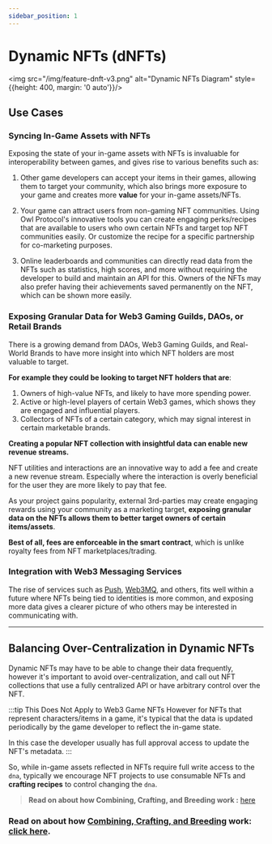 ```yaml
---
sidebar_position: 1
---
```


# Dynamic NFTs (dNFTs)

<img src="/img/feature-dnft-v3.png" alt="Dynamic NFTs Diagram" style={{height: 400, margin: '0 auto'}}/>

## Use Cases

### Syncing In-Game Assets with NFTs

Exposing the state of your in-game assets with NFTs is invaluable for interoperability between games, and gives rise
to various benefits such as:

1. Other game developers can accept your items in their games, allowing them to target your community, which also brings
    more exposure to your game and creates more **value** for your in-game assets/NFTs.

2. Your game can attract users from non-gaming NFT communities. Using Owl Protocol's innovative tools you can create
    engaging perks/recipes that are available to users who own certain NFTs and target top NFT communities easily. Or
    customize the recipe for a specific partnership for co-marketing purposes.

3. Online leaderboards and communities can directly read data from the NFTs such as statistics, high scores, and more without requiring
    the developer to build and maintain an API for this. Owners of the NFTs may also prefer having their achievements
    saved permanently on the NFT, which can be shown more easily.

### Exposing Granular Data for Web3 Gaming Guilds, DAOs, or Retail Brands

There is a growing demand from DAOs, Web3 Gaming Guilds, and Real-World Brands to have more insight into which NFT
holders are most valuable to target.

**For example they could be looking to target NFT holders that are**:

1. Owners of high-value NFTs, and likely to have more spending power.
2. Active or high-level players of certain Web3 games, which shows they are engaged and influential players.
3. Collectors of NFTs of a certain category, which may signal interest in certain marketable brands.

**Creating a popular NFT collection with insightful data can enable new revenue streams.**

NFT utilities and interactions are an innovative way to add a fee and create a new revenue stream. Especially where the
interaction is overly beneficial for the user they are more likely to pay that fee.

As your project gains popularity, external 3rd-parties may create engaging rewards using your community as a marketing
target, **exposing granular data on the NFTs allows them to better target owners of certain items/assets**.

**Best of all, fees are enforceable in the smart contract**, which is unlike royalty fees from NFT marketplaces/trading.

### Integration with Web3 Messaging Services

The rise of services such as [Push](https://push.org), [Web3MQ](https://www.web3mq.com/), and others, fits well within a
future where NFTs being tied to identities is more common, and exposing more data gives a clearer picture of who others
may be interested in communicating with.

---

## Balancing Over-Centralization in Dynamic NFTs

Dynamic NFTs may have to be able to change their data frequently, however it's important to avoid over-centralization,
and call out NFT collections that use a fully centralized API or have arbitrary control over the NFT.

:::tip This Does Not Apply to Web3 Game NFTs
However for NFTs that represent characters/items in a game, it's typical that the data is updated periodically by the
game developer to reflect the in-game state.

In this case the developer usually has full approval access to update the NFT's metadata.
:::

So, while in-game assets reflected in NFTs require full write access to the `dna`, typically we encourage NFT
projects to use consumable NFTs and **crafting recipes** to control changing the `dna`.

> **Read on about how Combining, Crafting, and Breeding work :** [here](/contracts/features/crafting)


### Read on about how [Combining, Crafting, and Breeding](/contracts/features/crafting) work: [click here](/contracts/features/crafting).
